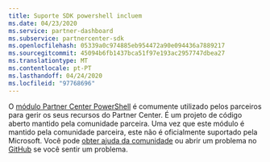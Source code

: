 ```yaml
---
title: Suporte SDK powershell incluem
ms.date: 04/23/2020
ms.service: partner-dashboard
ms.subservice: partnercenter-sdk
ms.openlocfilehash: 05339a0c974885eb954472a90e094436a7889217
ms.sourcegitcommit: 45094b6fb1437bca51f97e193ac2957747dbea27
ms.translationtype: MT
ms.contentlocale: pt-PT
ms.lasthandoff: 04/24/2020
ms.locfileid: "97768696"
---
```

O [módulo Partner Center PowerShell](https://github.com/microsoft/partner-center-powershell/) é comumente utilizado pelos parceiros para gerir os seus recursos do Partner Center. É um projeto de código aberto mantido pela comunidade parceira. Uma vez que este módulo é mantido pela comunidade parceira, este não é oficialmente suportado pela Microsoft. Você pode [obter ajuda da comunidade](https://stackoverflow.com/questions/tagged/partner+center) ou abrir um problema no [GitHub](https://github.com/microsoft/partner-center-powershell/issues) se você sentir um problema.
